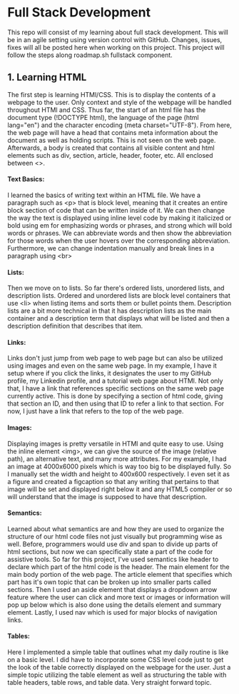 # Full Stack Development
This repo will consist of my learning about full stack development. This will be in an agile setting using version control with GitHub. Changes, issues, fixes will all be posted here when working on this project.
This project will follow the steps along roadmap.sh fullstack component. 

## 1. Learning HTML
The first step is learning HTMl/CSS. This is to display the contents of a webpage to the user. Only context and style of the webpage will be handled throughout HTMl and CSS. Thus far, the
start of an html file has the document type (!DOCTYPE html), the language of the page (html lang="en") and the character encoding (meta charset="UTF-8"). From here, the web page
will have a head that contains meta information about the document as well as holding scripts. This is not seen on the web page. Afterwards, a body is created that contains all visible content and html elements such as div, 
section, article, header, footer, etc. All enclosed between <>.

#### Text Basics:
I learned the basics of writing text within an HTML file. We have a paragraph such as &lt;p&gt; that is block level, meaning that it creates an entire block section of code that can be written inside of it. We can then change the way the text is displayed using inline level code by making it italicized or bold using em for emphasizing words or phrases, and strong which will bold words or phrases. We can abbreviate words and then show the abbreviation for those words when the user hovers over the corresponding abbreviation. Furthermore, we can change indentation manually and break lines in a paragraph using &lt;br&gt;

#### Lists:
Then we move on to lists. So far there's ordered lists, unordered lists, and description lists. Ordered and unordered lists are block level containers that use &lt;li&gt; when listing items and sorts them or bullet points them. Description lists are a bit more technical in that it has description lists as the main container and a description term that displays what will be listed and then a description definition that describes that item.

#### Links:
Links don't just jump from web page to web page but can also be utilized using images and even on the same web page. In my example, I have it setup where if you click the links, it designates the user to my GitHub profile, my Linkedin profile, and a tutorial web page about HTMl. Not only that, I have a link that references specific sections on the same web page currently active. This is done by specifying a section of html code, giving that section an ID, and then using that ID to refer a link to that section. For now, I just have a link that refers to the top of the web page.

#### Images:
Displaying images is pretty versatile in HTMl and quite easy to use. Using the inline element &lt;img&gt;, we can give the source of the image (relative path), an alternative text, and many more attributes. For my example, I had an image at 4000x6000 pixels which is way too big to be displayed fully. So I manually set the width and height to 400x600 respectively. I even set it as a figure and created a figcaption so that any writing that pertains to that image will be set and displayed right below it and any HTML5 compiler or so will understand that the image is supposed to have that description.

#### Semantics:
Learned about what semantics are and how they are used to organize the structure of our html code files not just visually but programming wise as well. Before, programmers would use div and span to divide up parts of html sections, but now we can specifically state a part of the code for assistive tools. So far for this project, I've used semantics like header to declare which part of the html code is the header. The main element for the main body portion of the web page. The article element that specifies which part has it's own topic that can be broken up into smaller parts called sections. Then I used an aside element that displays a dropdown arrow feature where the user can click and more text or images or information will pop up below which is also done using the details element and summary element. Lastly, I used nav which is used for major blocks of navigation links.

#### Tables:
Here I implemented a simple table that outlines what my daily routine is like on a basic level. I did have to incorporate some CSS level code just to get the look of the table correctly displayed on the webpage for the user. Just a simple topic utilizing the table element as well as structuring the table with table headers, table rows, and table data. Very straight forward topic.


